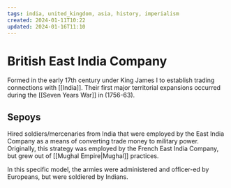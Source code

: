 ```yaml
---
tags: india, united_kingdom, asia, history, imperialism
created: 2024-01-11T10:22
updated: 2024-01-16T11:10
---
```


# British East India Company

Formed in the early 17th century under King James I to establish trading connections with [[India]]. Their first major territorial expansions occurred during the [[Seven Years War]] in (1756-63).

## Sepoys

Hired soldiers/mercenaries from India that were employed by the East India Company as a means of converting trade money to military power. Originally, this strategy was employed by the French East India Company, but grew out of [[Mughal Empire|Mughal]] practices.

In this specific model, the armies were administered and officer-ed by Europeans, but were soldiered by Indians.